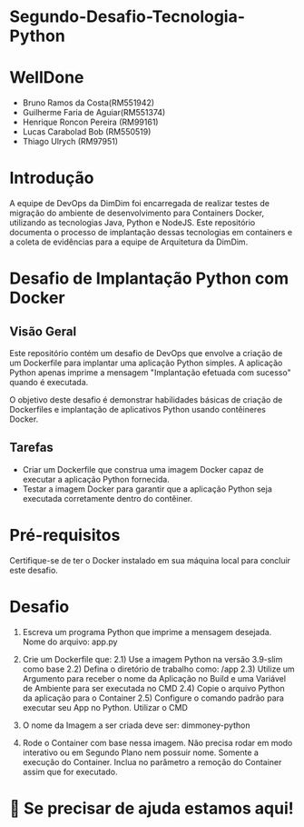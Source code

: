 # Segundo-Desafio-Tecnologia-Python

# WellDone
- Bruno Ramos da Costa(RM551942)
- Guilherme Faria de Aguiar(RM551374)
- Henrique Roncon Pereira (RM99161)
- Lucas Carabolad Bob (RM550519)
- Thiago Ulrych (RM97951)

# Introdução
A equipe de DevOps da DimDim foi encarregada de realizar testes de migração do ambiente de desenvolvimento para Containers Docker, utilizando as tecnologias Java, Python e NodeJS. Este repositório documenta o processo de implantação dessas tecnologias em containers e a coleta de evidências para a equipe de Arquitetura da DimDim.

# Desafio de Implantação Python com Docker
## Visão Geral
Este repositório contém um desafio de DevOps que envolve a criação de um Dockerfile para implantar uma aplicação Python simples. A aplicação Python apenas imprime a mensagem "Implantação efetuada com sucesso" quando é executada.

O objetivo deste desafio é demonstrar habilidades básicas de criação de Dockerfiles e implantação de aplicativos Python usando contêineres Docker.

## Tarefas
- Criar um Dockerfile que construa uma imagem Docker capaz de executar a aplicação Python fornecida.
- Testar a imagem Docker para garantir que a aplicação Python seja executada corretamente dentro do contêiner.

# Pré-requisitos
Certifique-se de ter o Docker instalado em sua máquina local para concluir este desafio.

# Desafio

01) Escreva um programa Python que imprime a mensagem desejada. Nome do arquivo: app<seuRM>.py

02) Crie um Dockerfile que:
    2.1) Use a imagem Python na versão 3.9-slim como base
    2.2) Defina o diretório de trabalho como: /app
    2.3) Utilize um Argumento para receber o nome da Aplicação no Build e uma Variável de Ambiente para ser executada no CMD
    2.4) Copie o arquivo Python da aplicação para o Container
    2.5) Configure o comando padrão para executar seu App no Python. Utilizar o CMD

03) O nome da Imagem a ser criada deve ser: dimmoney-python

04) Rode o Container com base nessa imagem. Não precisa rodar em modo interativo ou em Segundo Plano nem possuir nome. Somente a execução do Container. Inclua no parâmetro a remoção do Container assim que for executado.

# 🚀 Se precisar de ajuda estamos aqui!
